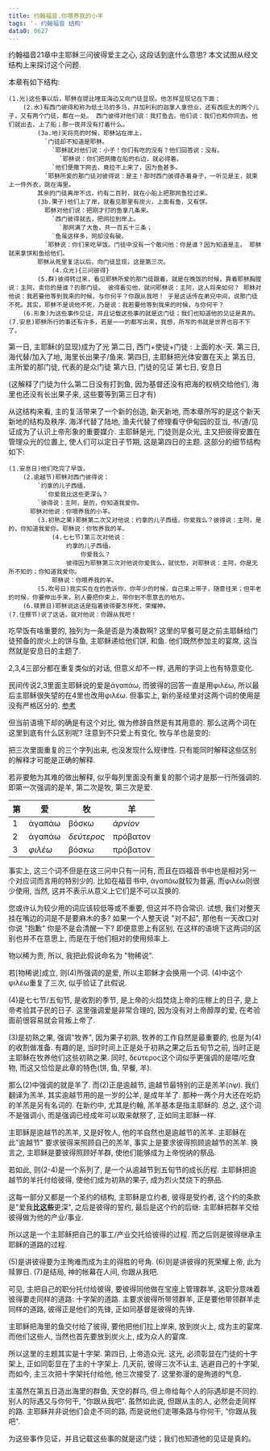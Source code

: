 ```yaml
---
title: 约翰福音.你喂养我的小羊
tags: '☆ 约翰福音 结构'
data0: 0627
---
```


约翰福音21章中主耶稣三问彼得爱主之心, 这段话到底什么意思? 本文试图从经文结构上来探讨这个问题.

本章有如下结构:

    (1.光)这些事以后，耶稣在提比哩亚海边又向门徒显现。他怎样显现记在下面：
        (2.水)有西门彼得和称为低土马的多马，并加利利的迦拿人拿但业，还有西庇太的两个儿子，又有两个门徒，都在一处。 西门彼得对他们说：我打鱼去。他们说：我们也和你同去。他们就出去，上了船；那一夜并没有打着什么。
            (3a.地)天将亮的时候，耶稣站在岸上，
              `门徒却不知道是耶稣。
                `耶稣就对他们说：小子！你们有吃的没有？他们回答说：没有。
                  `耶稣说：你们把网撒在船的右边，就必得着。
                `他们便撒下网去，竟拉不上来了，因为鱼甚多。
              `耶稣所爱的那门徒对彼得说：是主！那时西门彼得赤着身子，一听见是主，就束上一件外衣，跳在海里。
            其余的门徒离岸不远，约有二百肘，就在小船上把那网鱼拉过来。
            (3b.果子)他们上了岸，就看见那里有炭火，上面有鱼，又有饼。
              耶稣对他们说：把刚才打的鱼拿几条来。
                `西门彼得就去，把网拉到岸上。
                  `那网满了大鱼，共一百五十三条；
                `鱼虽这样多，网却没有破。
              `耶稣说：你们来吃早饭。门徒中没有一个敢问他：你是谁？因为知道是主。 耶稣就来拿饼和鱼给他们。
            耶稣从死里复活以后，向门徒显现，这是第三次。
                (4.众光){三问彼得}
            (5.群)彼得转过来，看见耶稣所爱的那门徒跟着，就是在晚饭的时候，靠着耶稣胸膛说：主阿，卖你的是谁？的那门徒。 彼得看见他，就问耶稣说：主阿，这人将来如何？ 耶稣对他说：我若要他等到我来的时候，与你何干？你跟从我吧！ 于是这话传在弟兄中间，说那门徒不死。其实，耶稣不是说他不死，乃是说：我若要他等到我来的时候，与你何干？
        (6.形象)为这些事作见证，并且记载这些事的就是这门徒；我们也知道他的见证是真的。
    (7.安息)耶稣所行的事还有许多，若是一一的都写出来，我想，所写的书就是世界也容不下了。

第一日, 主耶稣(的显现)成为了光
第二日, 西门+使徒+门徒 : 上面的水-天.
第三日, 海代替/加入了地, 海里长出果子/鱼来.
第四日, 主耶稣把光体安置在天上
第五日, 主所爱的那门徒, 代表的是众门徒
第六日, 门徒的见证
第七日, 安息日

(这解释了门徒为什么第二日没有打到鱼, 因为基督还没有把海的权柄交给他们, 海里也还没有长出果子来, 这些要等到第三日才有)

从这结构来看, 主的复活带来了一个新的创造, 新天新地, 而本章所写的是这个新天新地的结构及秩序. 海洋代替了陆地, 渔夫代替了修理看守伊甸园的亚当, 书/道/见证成为了认识上帝形象的重要媒介. 主耶稣是光, 门徒则是众光, 主又把彼得安置在管理众光的位置上, 使人们可以定日子节期, 这是第四日的主题. 这部分的细节结构如下:

    (1.安息日)他们吃完了早饭，
        (2.逾越节)耶稣对西门彼得说：
            `约拿的儿子西缅，
              `你爱我比这些更深么？
            `彼得说：主阿，是的，你知道我爱你。
          耶稣对他说：你喂养我的小羊。
            (3.初熟之果)耶稣第二次又对他说：约拿的儿子西缅，你爱我么？彼得说：主阿，是的，你知道我爱你。耶稣说：你牧养我的羊。
                (4.七七节)第三次对他说：
                    约拿的儿子西缅，
                        你爱我么？
                    彼得因为耶稣第三次对他说你爱我么，就忧愁，对耶稣说：主阿，你是无所不知的；你知道我爱你。
                耶稣说：你喂养我的羊。
            (5.吹号日)我实实在在的告诉你，你年少的时候，自己束上带子，随意往来；但年老的时候，你要伸出手来，别人要把你束上，带你到不愿意去的地方。
        (6.赎罪日)耶稣说这话是指着彼得要怎样死，荣耀神。
    (7.住棚节)说了这话，就对他说：你跟从我吧！

吃早饭有啥重要的, 独列为一条是否是为凑数啊? 这里的早餐可是之前主耶稣给门徒预备的炭火上的饼与鱼, 主耶稣递给他们饼, 和鱼. 他们既然参加主的宴席, 这当然就是安息日的主题了.

2,3,4三部分都在重复类似的对话, 但意义却不一样, 选用的字词上也有特意变化.

民间传说2,3里面主耶稣说的爱是ἀγαπάω, 而彼得的回答一直是用φιλέω, 所以最后主耶稣很失望的在4里也改用φιλέω. 但事实上, 新约圣经里对这两个词的使用是没有严格区分的.
[参考](http://addtoyourlearning.com/articles/The%20Use%20of%20Agapao%20and%20Phileo%20in%20John%2021,2.pdf)

但当前语境下却的确是有这个对比, 做为修辞自然是有其用意的. 那么这两个词在这里到底有什么区别呢? 注意到不只爱上有变化, 牧与羊也是变的:

把三次里面重复的三个字列出来, 也没发现什么规律性. 只有能同时解释这些区别的解释才可能是正确的解释.

若非要勉为其难的做出解释, 似乎每列里面没有重复的那个词才是那一行所强调的. 即第一次强调的是羊, 第二次是牧, 第三次是爱.

第 | 爱      | 牧         | 羊
--|---------|------------|---------
1 | ἀγαπάω  | βόσκω      | _ἀρνίον_
2 | ἀγαπάω  | _δεύτερος_ | πρόβατον
3 | _φιλέω_ | βόσκω      | πρόβατον

事实上, 这三个词不但是在这三问中只有一问有, 而且在四福音书中也是相对另一个对应词而言用的特别少的. 比如在福音书中, ἀγαπάω就较为普遍, 而φιλέω则很少使用, 当然, 这并不表示从意义上它们是不可以互换的.

您或许认为较少用的词应该较低等或不重要, 但这并不符合常识. 试想, 我们对整天挂在嘴边的词是不是要麻木的多? 如果一个人整天说 "对不起", 那他有一天改口对你说 "抱歉" 你是不是会清醒一下? 即便意思上有区别, 在这样的语境下这两词的区别也并不在意思上, 而是在于他们相对的使用频率上.

<!-- 或者从另一个角度来解释, _φιλέω_ 可以认为是包含于 ἀγαπάω, _δεύτερος_ 是 βόσκω 的一部分, _ἀρνίον_ 是 πρόβατον 的一个子类, 换言之, 前者是后者的子集. 若真如此, 则前者都是后者的特例了. 既然是特例, 当然是强调的意思.  -->

物以稀为贵, 所以, 我把此假说命名为 "物稀说".

若[物稀说]成立, 则(4)所强调的是爱, 所以主耶稣才会换用一个词. (4)中这个φιλέω重复了三次, 似乎验证了此假说.

(4)是七七节/五旬节, 是收割的季节, 是上帝的火焰焚烧上帝的庄稼上的日子, 是上帝考验其子民的日子. 这里强调爱是非常合理的, 因为没有对上帝醇厚的爱, 在考验面前很容易就会背叛上帝了.

(3)是初熟之果, 强调"牧养", 因为果子初熟, 牧养的工作自然是最重要的, 也是为(4)的收割做准备. 有趣的是, 当时时间上正是处于初熟之果之后五旬节之前, 当时正是主耶稣在牧养他们这些初熟之果. 同时, δεύτερος这个词似乎更强调的是喂/吃食物, 而这又恰恰是此章的特色(饼, 鱼, 早餐, 羊).

那么(2)中强调的就是羊了. 而(2)正是逾越节, 逾越节最特别的正是羔羊(שֶׂה). 我们翻译为羔羊, 其实逾越节用的是一岁的公羊, 是成年羊了. 那种一两个月大还在吃奶的羊羔是另有名词的. 在新约中, 尤其是约翰, 羔羊基本是指主耶稣的. 总之, 这个词不是强调小, 而是强调已经成年可以取来献祭了, 正如同主耶稣一样.

主耶稣是逾越节的羔羊, 又是好牧人, 他的羊自然也是逾越节的羔羊. 主耶稣在此"逾越节" 要求彼得来照顾自己的羔羊, 事实上是要求彼得照顾逾越节的羔羊. 换言之, 主耶稣是要彼得照顾好羊群, 使他们能够成为上帝悦纳的祭品.

若如此, 则(2-4)是一个系列了, 是一个从逾越节到五旬节的成长历程. 主耶稣把逾越节的羊托付给彼得, 使他们成为初熟的果子, 成为烈火焚烧下的祭品.

这每一部分又都是一个圣约的结构, 主耶稣是立约者, 彼得是受约者, 这个约的条款是"爱我**比这些**更深", 之后是彼得的誓约, 最后是这个约的后继: 主耶稣把群羊交给彼得做为他的产业/事业.

所以这是一个主耶稣把自己的事工/产业交托给彼得的过程. 而之后则是彼得继承主耶稣的道路的过程.

(5)是讲彼得要为主殉难而成为主的得胜的号角.
(6)则是讲彼得的死荣耀上帝, 此为赎罪日.
(7)是结局, 神的帐幕在人间, 你跟从我吧.

可见, 主把自己的职分托付给彼得, 要彼得同他做在宝座上管理群羊, 这职分意味着彼得要走同样的道路: 十字架的道路. 主要求彼得所带领群羊, 正是要他带领群羊走同样的道路, 彼得正是他们的先锋, 正如同基督是彼得的先锋.

主耶稣把海里的鱼交付给了彼得, 要他把他们拉上岸来, 放到炭火上, 成为主的宴席. 而他们这些人, 当然也首先要放到炭火上, 成为众人的宴席.

所以这里的主题其实是十字架. 第四日, 上帝造众光. 这光, 必须彰显在门徒的十字架上, 正如同彰显在了主的十字架上. 几天前, 彼得三次不认主, 逃避自己的十字架, 而如今, 主三次把十字架托付给他, 他三次接受了. 这里弥漫的是殉道的气息.

主虽然在第五日造出海里的群鱼, 天空的群鸟, 但上帝给每个人的际遇却是不同的. 别人的际遇又与你何干, "你跟从我吧". 虽然如此说, 但跟从主的人, 必然会走同样的路. 主耶稣并非说他们会走不同的路, 而是说他们走哪条路与你何干, "你跟从我吧".

为这些事作见证，并且记载这些事的就是这门徒；我们也知道他的见证是真的。
